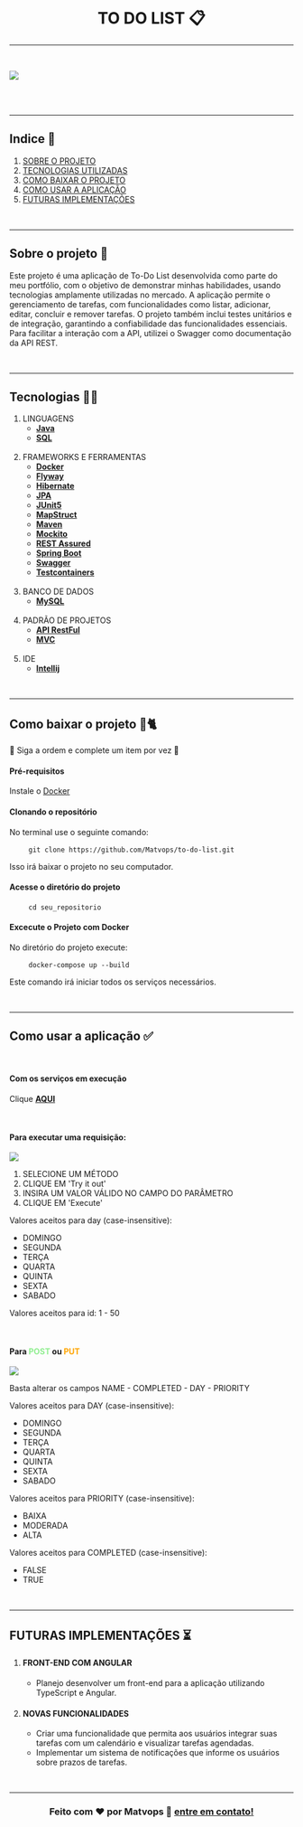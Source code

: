 <h1 style="text-align:center">TO DO LIST 📋</h1>

<hr> <br>

<p align="center">
    <img src="https://github.com/user-attachments/assets/7388ef1e-a298-42b2-8e0d-c889e8be5721" style="display: block; margin: auto;">
</p>

<br> <br> <hr>

<h2>Indice 🔗</h2>
<ol>
    <li><a href="#sobre">SOBRE O PROJETO</a></li>
    <li><a href="#tecnologias">TECNOLOGIAS UTILIZADAS</a></li>
    <li><a href="#baixar">COMO BAIXAR O PROJETO</a></li>
    <li><a href="#usar">COMO USAR A APLICAÇÃO</a></li>
    <li><a href="#futuro">FUTURAS IMPLEMENTAÇÕES</a></li>
</ol>

<br> <hr> 

<h2 id="sobre">Sobre o projeto 🚀</h2>

<p>Este projeto é uma aplicação de To-Do List desenvolvida 
como parte do meu portfólio, com o objetivo de demonstrar minhas habilidades, 
usando tecnologias amplamente utilizadas no mercado. A aplicação permite o 
gerenciamento de tarefas, com funcionalidades como listar, adicionar, editar, concluir e 
remover tarefas. O projeto também inclui testes unitários e de integração, garantindo a 
confiabilidade das funcionalidades essenciais.  Para facilitar a interação com a API, 
utilizei o Swagger como documentação da API REST.</p>

<br> <hr> 

<h2 id="tecnologias">Tecnologias 👨‍💻</h2>

<ol>
    <li>
        LINGUAGENS
        <ul>
            <strong>
                <li><a href="https://www.java.com/pt-BR/">Java</a></li>
                <li><a href="https://aws.amazon.com/pt/what-is/sql/#:~:text=A%20Linguagem%20de%20consulta%20estruturada,performance%20do%20banco%20de%20dados.">SQL</a></li>
            </strong>
        </ul>
    </li>
    <br>
    <li>
        FRAMEWORKS E FERRAMENTAS
        <ul>
            <strong>
                <li><a href="https://www.docker.com">Docker</a></li>
                <li><a href="https://www.red-gate.com/products/flyway/community/">Flyway</a></li>
                <li><a href="https://hibernate.org">Hibernate</a></li>
                <li><a href="https://spring.io/projects/spring-data-jpa">JPA</a></li>
                <li><a href="https://junit.org/junit5/">JUnit5</a></li>
                <li><a href="https://mapstruct.org/">MapStruct</a></li>
                   <li><a href="https://maven.apache.org">Maven</a></li>
                <li><a href="https://javadoc.io/doc/org.mockito/mockito-core/latest/org/mockito/Mockito.html">Mockito</a></li>
                <li><a href="https://rest-assured.io/">REST Assured</a></li>
                <li><a href="https://spring.io/projects/spring-boot">Spring Boot</a></li>
                <li><a href="https://swagger.io">Swagger</a></li>
                <li><a href="https://testcontainers.com">Testcontainers</a></li>
            </strong>
        </ul>
    </li>
    <br>
    <li>
        BANCO DE DADOS
        <ul>
            <strong>
                <li><a href="https://www.mysql.com">MySQL</a></li>
            </strong>
        </ul>
    </li>
    <br>
    <li>
        PADRÃO DE PROJETOS
        <ul>
            <strong>
                <li><a href="https://www.ibm.com/br-pt/topics/rest-apis">API RestFul</a></li>
                <li><a href="https://coodesh.com/blog/dicionario/o-que-e-arquitetura-mvc/">MVC</a></li>
            </strong>
        </ul>
    </li>
    <br>
    <li>
        IDE
        <ul>
            <strong>
                <li><a href="https://www.jetbrains.com/pt-br/idea/">Intellij</a></li>
            </strong>
        </ul>
    </li>
</ol>

<br> <hr> 

<h2 id="baixar">Como baixar o projeto 🐳🐈‍</h2>

<p> 🚨 Siga a ordem e complete um item por vez 🚨</p>

<h4>Pré-requisitos</h4>

<p>Instale o <a href="https://www.docker.com/products/docker-desktop">Docker</a></p>

<h4>Clonando o repositório</h4>

<p>No terminal use o seguinte comando:</p>

<pre>
    <code>git clone https://github.com/Matvops/to-do-list.git</code>
</pre>
<p>Isso irá baixar o projeto no seu computador.</p>


<h4>Acesse o diretório do projeto</h4>

<pre>
    <code>cd seu_repositorio</code>
</pre>

<h4>Excecute o Projeto com Docker</h4>

<p>No diretório do projeto execute: </p>

<pre>
    <code>docker-compose up --build</code>
</pre>
<p>Este comando irá iniciar todos os serviços necessários.</p>

<br> <hr> 

<h2 id="usar">Como usar a aplicação ✅</h2>

<br>
<h4>Com os serviços em execução</h4>


<p>Clique <strong><a href="http://localhost:80/swagger-ui/index.html#/">AQUI</a></strong></p>

<br>
<h4>Para executar uma requisição:</h4>

<img src="https://github.com/user-attachments/assets/970a1194-e428-4aba-b4a4-11f030a91f62">
<ol>
    <li>SELECIONE UM MÉTODO</li>
    <li>CLIQUE EM 'Try it out'</li>
    <li>INSIRA UM VALOR VÁLIDO NO CAMPO DO PARÂMETRO</li>
    <li>CLIQUE EM 'Execute'</li>
</ol>


<p>Valores aceitos para day (case-insensitive):</p>
<ul>
    <li>DOMINGO</li>
    <li>SEGUNDA</li>
    <li>TERÇA</li>
    <li>QUARTA</li>
    <li>QUINTA</li>
    <li>SEXTA</li>
    <li>SABADO</li>
</ul>

<p>Valores aceitos para id: 1 - 50</p>

<br>
<h4>Para <strong style="color: LightGreen">POST</strong> ou <strong style="color: Orange">PUT</strong></h4>

<img src="https://github.com/user-attachments/assets/12d87da5-26e0-44e0-8711-0f973873bc97">
<p>Basta alterar os campos NAME - COMPLETED - DAY - PRIORITY</p>

<p>Valores aceitos para DAY (case-insensitive):</p>
<ul>
    <li>DOMINGO</li>
    <li>SEGUNDA</li>
    <li>TERÇA</li>
    <li>QUARTA</li>
    <li>QUINTA</li>
    <li>SEXTA</li>
    <li>SABADO</li>
</ul>

<p>Valores aceitos para PRIORITY (case-insensitive):</p>
<ul>
    <li>BAIXA</li>
    <li>MODERADA</li>
    <li>ALTA</li>
</ul>


<p>Valores aceitos para COMPLETED (case-insensitive):</p>
<ul>
    <li>FALSE</li>
    <li>TRUE</li>
</ul>

<br> <hr>

<h2>FUTURAS IMPLEMENTAÇÕES ⏳</h2>

<ol>
    <li>
        <h4>FRONT-END COM ANGULAR</h4>
        <ul>
            <li>Planejo desenvolver um front-end para a aplicação utilizando TypeScript  e Angular.</li>
        </ul>
    </li>
    <li>
        <h4>NOVAS FUNCIONALIDADES</h4>
        <ul>
            <li>
                Criar uma funcionalidade que permita aos usuários integrar suas tarefas com um calendário e 
                visualizar tarefas agendadas.
            </li>
            <li>
                Implementar um sistema de notificações que informe os usuários sobre prazos de tarefas.
            </li>
        </ul>
    </li>
</ol>


<br> <hr>
<h3 style="text-align:center">Feito com ❤️ por Matvops
👋 <a href="https://www.linkedin.com/in/matheus-cadenassi-799125321/">entre em contato!</a> </h3>
